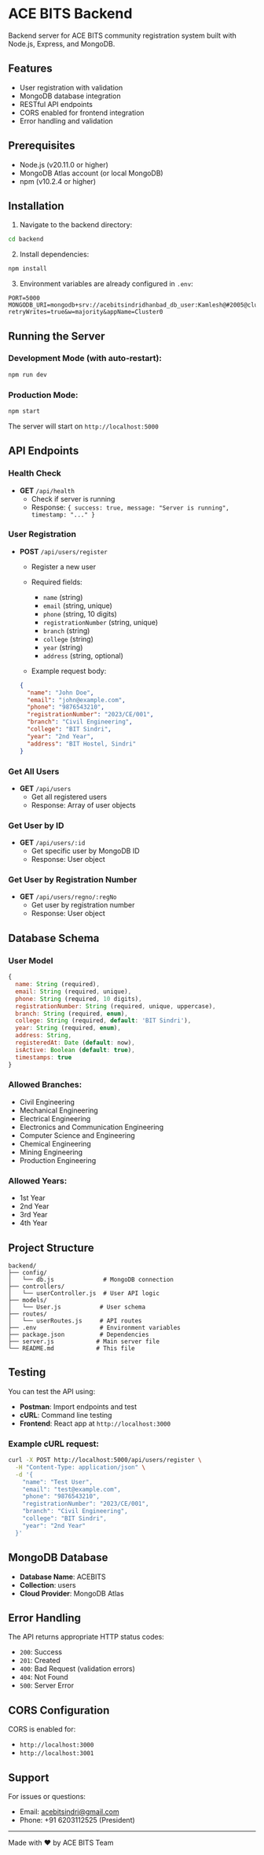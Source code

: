 # ACE BITS Backend

Backend server for ACE BITS community registration system built with Node.js, Express, and MongoDB.

## Features

- User registration with validation
- MongoDB database integration
- RESTful API endpoints
- CORS enabled for frontend integration
- Error handling and validation

## Prerequisites

- Node.js (v20.11.0 or higher)
- MongoDB Atlas account (or local MongoDB)
- npm (v10.2.4 or higher)

## Installation

1. Navigate to the backend directory:
```bash
cd backend
```

2. Install dependencies:
```bash
npm install
```

3. Environment variables are already configured in `.env`:
```
PORT=5000
MONGODB_URI=mongodb+srv://acebitsindridhanbad_db_user:Kamlesh@#2005@cluster0.atc0s8x.mongodb.net/ACEBITS?retryWrites=true&w=majority&appName=Cluster0
```

## Running the Server

### Development Mode (with auto-restart):
```bash
npm run dev
```

### Production Mode:
```bash
npm start
```

The server will start on `http://localhost:5000`

## API Endpoints

### Health Check
- **GET** `/api/health`
  - Check if server is running
  - Response: `{ success: true, message: "Server is running", timestamp: "..." }`

### User Registration
- **POST** `/api/users/register`
  - Register a new user
  - Required fields:
    - `name` (string)
    - `email` (string, unique)
    - `phone` (string, 10 digits)
    - `registrationNumber` (string, unique)
    - `branch` (string)
    - `college` (string)
    - `year` (string)
    - `address` (string, optional)

  - Example request body:
  ```json
  {
    "name": "John Doe",
    "email": "john@example.com",
    "phone": "9876543210",
    "registrationNumber": "2023/CE/001",
    "branch": "Civil Engineering",
    "college": "BIT Sindri",
    "year": "2nd Year",
    "address": "BIT Hostel, Sindri"
  }
  ```

### Get All Users
- **GET** `/api/users`
  - Get all registered users
  - Response: Array of user objects

### Get User by ID
- **GET** `/api/users/:id`
  - Get specific user by MongoDB ID
  - Response: User object

### Get User by Registration Number
- **GET** `/api/users/regno/:regNo`
  - Get user by registration number
  - Response: User object

## Database Schema

### User Model
```javascript
{
  name: String (required),
  email: String (required, unique),
  phone: String (required, 10 digits),
  registrationNumber: String (required, unique, uppercase),
  branch: String (required, enum),
  college: String (required, default: 'BIT Sindri'),
  year: String (required, enum),
  address: String,
  registeredAt: Date (default: now),
  isActive: Boolean (default: true),
  timestamps: true
}
```

### Allowed Branches:
- Civil Engineering
- Mechanical Engineering
- Electrical Engineering
- Electronics and Communication Engineering
- Computer Science and Engineering
- Chemical Engineering
- Mining Engineering
- Production Engineering

### Allowed Years:
- 1st Year
- 2nd Year
- 3rd Year
- 4th Year

## Project Structure

```
backend/
├── config/
│   └── db.js              # MongoDB connection
├── controllers/
│   └── userController.js  # User API logic
├── models/
│   └── User.js           # User schema
├── routes/
│   └── userRoutes.js     # API routes
├── .env                  # Environment variables
├── package.json          # Dependencies
├── server.js            # Main server file
└── README.md            # This file
```

## Testing

You can test the API using:
- **Postman**: Import endpoints and test
- **cURL**: Command line testing
- **Frontend**: React app at `http://localhost:3000`

### Example cURL request:
```bash
curl -X POST http://localhost:5000/api/users/register \
  -H "Content-Type: application/json" \
  -d '{
    "name": "Test User",
    "email": "test@example.com",
    "phone": "9876543210",
    "registrationNumber": "2023/CE/001",
    "branch": "Civil Engineering",
    "college": "BIT Sindri",
    "year": "2nd Year"
  }'
```

## MongoDB Database

- **Database Name**: ACEBITS
- **Collection**: users
- **Cloud Provider**: MongoDB Atlas

## Error Handling

The API returns appropriate HTTP status codes:
- `200`: Success
- `201`: Created
- `400`: Bad Request (validation errors)
- `404`: Not Found
- `500`: Server Error

## CORS Configuration

CORS is enabled for:
- `http://localhost:3000`
- `http://localhost:3001`

## Support

For issues or questions:
- Email: acebitsindri@gmail.com
- Phone: +91 6203112525 (President)

---
Made with ❤️ by ACE BITS Team
